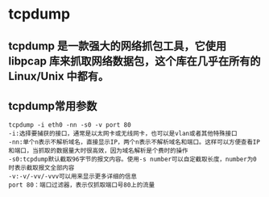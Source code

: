 # tcpdump
## tcpdump 是一款强大的网络抓包工具，它使用 libpcap 库来抓取网络数据包，这个库在几乎在所有的 Linux/Unix 中都有。
## tcpdump常用参数
```
tcpdump -i eth0 -nn -s0 -v port 80
-i:选择要捕获的接口，通常是以太网卡或无线网卡，也可以是vlan或者其他特殊接口
-nn:单个n表示不解析域名，直接显示IP，两个n表示不解析域名和端口。这样可以方便查看IP和端口，当抓取的数据量大时很高效，因为域名解析是个费时的操作
-s0:tcpdump默认截取96字节的报文内容。使用-s number可以自定截取长度，number为0时表示截取报文全部内容
-v:-v/-vv/-vvv可以用来显示更多详细的信息
port 80：端口过滤器，表示仅抓取端口号80上的流量
```
